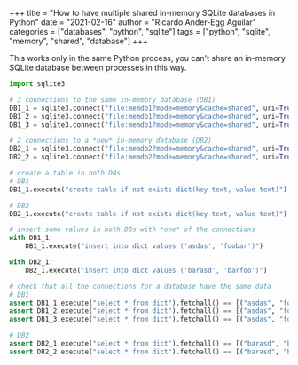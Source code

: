 +++
title = "How to have multiple shared in-memory SQLite databases in Python"
date = "2021-02-16"
author = "Ricardo Ander-Egg Aguilar"
categories = ["databases", "python", "sqlite"]
tags = ["python", "sqlite", "memory", "shared", "database"]
+++

This works only in the same Python process, you can't share an in-memory SQLite database between processes in this way.

```python
import sqlite3

# 3 connections to the same in-memory database (DB1)
DB1_1 = sqlite3.connect("file:memdb1?mode=memory&cache=shared", uri=True)
DB1_2 = sqlite3.connect("file:memdb1?mode=memory&cache=shared", uri=True)
DB1_3 = sqlite3.connect("file:memdb1?mode=memory&cache=shared", uri=True)

# 2 connections to a *new* in-memory database (DB2)
DB2_1 = sqlite3.connect("file:memdb2?mode=memory&cache=shared", uri=True)
DB2_2 = sqlite3.connect("file:memdb2?mode=memory&cache=shared", uri=True)

# create a table in both DBs
# DB1
DB1_1.execute("create table if not exists dict(key text, value text)")

# DB2
DB2_1.execute("create table if not exists dict(key text, value text)")

# insert some values in both DBs with *one* of the connections
with DB1_1:
    DB1_1.execute("insert into dict values ('asdas', 'foobar')")

with DB2_1:
    DB2_1.execute("insert into dict values ('barasd', 'barfoo')")

# check that all the connections for a database have the same data
# DB1
assert DB1_1.execute("select * from dict").fetchall() == [("asdas", "foobar")]
assert DB1_2.execute("select * from dict").fetchall() == [("asdas", "foobar")]
assert DB1_3.execute("select * from dict").fetchall() == [("asdas", "foobar")]

# DB2
assert DB2_1.execute("select * from dict").fetchall() == [("barasd", "barfoo")]
assert DB2_2.execute("select * from dict").fetchall() == [("barasd", "barfoo")]
```


